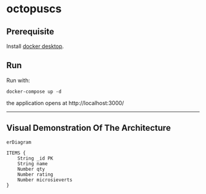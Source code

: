 # octopuscs

## Prerequisite

Install [docker desktop](https://docs.docker.com/desktop/).

## Run

Run with:

```
docker-compose up -d
```

the application opens at http://localhost:3000/

---

## Visual Demonstration Of The Architecture

```mermaid
erDiagram

ITEMS {
    String _id PK
    String name
    Number qty
    Number rating
    Number microsieverts
}

```

